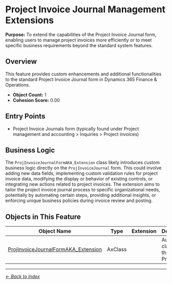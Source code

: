 # Project Invoice Journal Management Extensions

**Purpose:** To extend the capabilities of the Project Invoice Journal form, enabling users to manage project invoices more efficiently or to meet specific business requirements beyond the standard system features.

## Overview

This feature provides custom enhancements and additional functionalities to the standard Project Invoice Journal form in Dynamics 365 Finance & Operations.

- **Object Count:** 1
- **Cohesion Score:** 0.00

## Entry Points

- Project Invoice Journals form (typically found under Project management and accounting > Inquiries > Project invoices)

## Business Logic

The `ProjInvoiceJournalFormAKA_Extension` class likely introduces custom business logic directly on the `ProjInvoiceJournal` form. This could involve adding new data fields, implementing custom validation rules for project invoice data, modifying the display or behavior of existing controls, or integrating new actions related to project invoices. The extension aims to tailor the project invoice journal process to specific organizational needs, potentially by automating certain steps, providing additional insights, or enforcing unique business policies during invoice review and posting.

## Objects in This Feature

| Object Name | Type | Extension | Description |
|-------------|------|-----------|-------------|
| [ProjInvoiceJournalFormAKA_Extension](Objects/ProjInvoiceJournalFormAKA_Extension.md) | AxClass |  | <summary> Augmented class for the form <c>ProjI... |

---

*[← Back to Index](../../index.md)*

